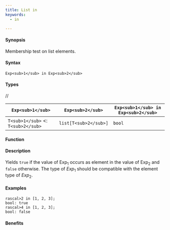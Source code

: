 ```yaml
---
title: List in
keywords:
  - in

---
```


#### Synopsis

Membership test on list elements.

#### Syntax

`Exp<sub>1</sub> in Exp<sub>2</sub>`

#### Types

//

| `Exp<sub>1</sub>`           |  `Exp<sub>2</sub>`      | `Exp<sub>1</sub> in Exp<sub>2</sub>`  |
| --- | --- | --- |
| `T<sub>1</sub>`  <: `T<sub>2</sub>` |  `list[T<sub>2</sub>]`  | `bool`               |


#### Function

#### Description

Yields `true` if the value of Exp<sub>1</sub> occurs as element in the value of Exp<sub>2</sub> and `false` otherwise. 
The type of _Exp_<sub>1</sub> should be compatible with the element type of _Exp_<sub>2</sub>.

#### Examples


```rascal-shell
rascal>2 in [1, 2, 3];
bool: true
rascal>4 in [1, 2, 3];
bool: false
```

#### Benefits


